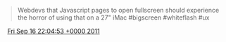 > Webdevs that Javascript pages to open fullscreen should experience the horror of using that on a 27" iMac \#bigscreen \#whiteflash \#ux

<img src="../../media/tweet.ico" width="12" /> [Fri Sep 16 22:04:53 +0000 2011](https://twitter.com/DromerDenker/status/114822086287036416)